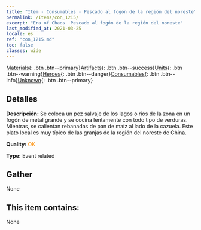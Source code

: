 ```yaml
---
title: "Item - Consumables - Pescado al fogón de la región del noreste"
permalink: /Items/con_1215/
excerpt: "Era of Chaos  Pescado al fogón de la región del noreste"
last_modified_at: 2021-03-25
locale: es
ref: "con_1215.md"
toc: false
classes: wide
---
```

 [Materials](/es/Items/){: .btn .btn--primary}[Artifacts](/es/Items/Artifacts/){: .btn .btn--success}[Units](/es/Items/Units/){: .btn .btn--warning}[Heroes](/es/Items/Heroes/){: .btn .btn--danger}[Consumables](/es/Items/Consumables/){: .btn .btn--info}[Unknown](/es/Items/Unknown/){: .btn .btn--primary}

## Detalles
 **Descripción:** Se coloca un pez salvaje de los lagos o ríos de la zona en un fogón de metal grande y se cocina lentamente con todo tipo de verduras. Mientras, se calientan rebanadas de pan de maíz al lado de la cazuela. Este plato local es muy típico de las granjas de la región del noreste de China.

 **Quality:** <span style="color: #FF8C00">OK</span>

 **Type:** Event related

## Gather

  None

## This item contains:

  None

